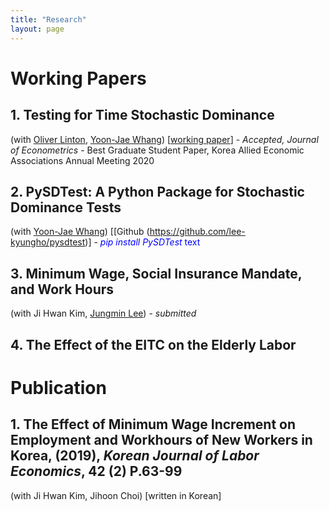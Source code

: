 ```yaml
---
title: "Research"
layout: page
---
```


# **Working Papers**

## 1. **Testing for Time Stochastic Dominance** 
(with [Oliver Linton](https://obl20.com/), [Yoon-Jae Whang](https://sites.google.com/site/whangyjhomepage/)) [[working paper](https://ideas.repec.org/p/cam/camdae/20121.html)]
    - *Accepted, Journal of Econometrics*
    - Best Graduate Student Paper, Korea Allied Economic Associations Annual Meeting 2020

## 2. **PySDTest: A Python Package for Stochastic Dominance Tests** 
(with [Yoon-Jae Whang](https://sites.google.com/site/whangyjhomepage/)) [[Github (https://github.com/lee-kyungho/pysdtest)]
    - <span style="color:blue"> *pip install PySDTest* text</span>

## 3. **Minimum Wage, Social Insurance Mandate, and Work Hours** 
(with Ji Hwan Kim, [Jungmin Lee](https://sites.google.com/view/jungminlee71/))
    - *submitted*

## 4. **The Effect of the EITC on the Elderly Labor**

# **Publication**

## 1. **The Effect of Minimum Wage Increment on Employment and Workhours of New Workers in Korea**, (2019), *Korean Journal of Labor Economics*, 42 (2) P.63-99 
(with Ji Hwan Kim, Jihoon Choi) [written in Korean]
